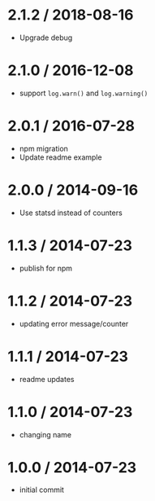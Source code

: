 2.1.2 / 2018-08-16
==================

  * Upgrade debug

2.1.0 / 2016-12-08
==================

  * support `log.warn()` and `log.warning()`

2.0.1 / 2016-07-28
==================

  * npm migration
  * Update readme example

2.0.0 / 2014-09-16
==================

  * Use statsd instead of counters

1.1.3 / 2014-07-23
==================

 * publish for npm

1.1.2 / 2014-07-23
==================

 * updating error message/counter

1.1.1 / 2014-07-23
==================

 * readme updates

1.1.0 / 2014-07-23
==================

 * changing name

1.0.0 / 2014-07-23
==================

 * initial commit
